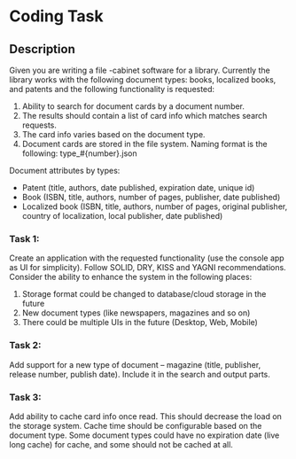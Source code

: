 # Coding Task
## Description

Given you are writing a file -cabinet software for a library. Currently the library works with the following document types: books, localized books, and patents and the following functionality is requested: 

1. Ability to search for document cards by a document number.  
2. The results should contain a list of card info which matches search requests. 
3. The card info varies based on the document type. 
4. Document cards are stored in the file system. Naming format is the following: type_#{number}.json 

Document attributes by types: 

* Patent (title, authors, date published, expiration date, unique id) 
* Book (ISBN, title, authors, number of pages, publisher, date published) 
* Localized book (ISBN, title, authors, number of pages, original publisher, country of localization, local publisher, date published)  

### Task 1:  
Create an application with the requested functionality (use the console app as UI for simplicity). Follow SOLID, DRY, KISS and YAGNI recommendations. Consider the ability to enhance the system in the following places: 

1. Storage format could be changed to database/cloud storage in the future 
2. New document types (like newspapers, magazines and so on) 
3. There could be multiple UIs in the future (Desktop, Web, Mobile) 

### Task 2: 
Add support for a new type of document – magazine (title, publisher, release number, publish date). Include it in the search and output parts. 

### Task 3: 

Add ability to cache card info once read. This should decrease the load on the storage system. Cache time should be configurable based on the document type. Some document types could have no expiration date (live long cache) for cache, and some should not be cached at all. 
